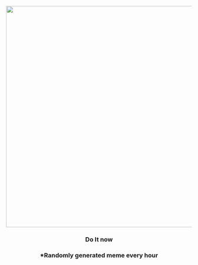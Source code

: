 <p align="center">
        <img src="https://i.redd.it/576ubwahas191.jpg" width="600" height="600">
        </p>
        <h3 align="center">Do It now</h3>
        <h3 align="center">*Randomly generated meme every hour</h3>
    
